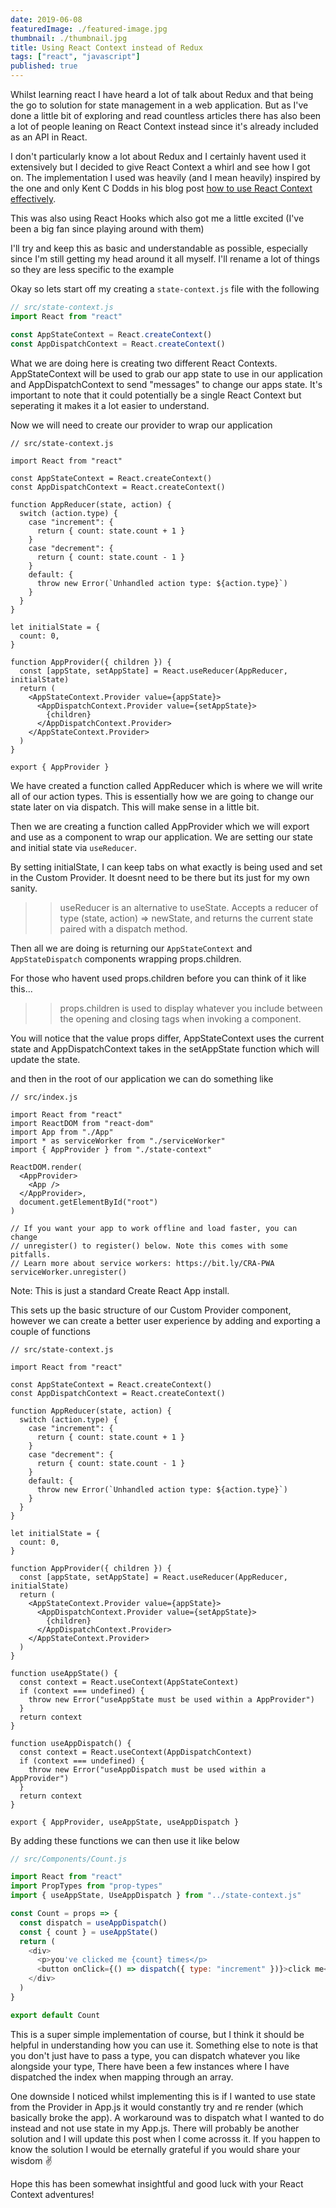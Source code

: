 ```yaml
---
date: 2019-06-08
featuredImage: ./featured-image.jpg
thumbnail: ./thumbnail.jpg
title: Using React Context instead of Redux
tags: ["react", "javascript"]
published: true
---
```


Whilst learning react I have heard a lot of talk about Redux and that being the go to solution for state management in a web application. But as I've done a little bit of exploring and read countless articles there has also been a lot of people leaning on React Context instead since it's already included as an API in React.

I don't particularly know a lot about Redux and I certainly havent used it extensively but I decided to give React Context a whirl and see how I got on. The implementation I used was heavily (and I mean heavily) inspired by the one and only Kent C Dodds in his blog post [how to use React Context effectively](https://kentcdodds.com/blog/how-to-use-react-context-effectively).

This was also using React Hooks which also got me a little excited (I've been a big fan since playing around with them)

I'll try and keep this as basic and understandable as possible, especially since I'm still getting my head around it all myself. I'll rename a lot of things so they are less specific to the example

Okay so lets start off my creating a `state-context.js` file with the following

```javascript
// src/state-context.js
import React from "react"

const AppStateContext = React.createContext()
const AppDispatchContext = React.createContext()
```

What we are doing here is creating two different React Contexts. AppStateContext will be used to grab our app state to use in our application and AppDispatchContext to send "messages" to change our apps state. It's important to note that it could potentially be a single React Context but seperating it makes it a lot easier to understand.

Now we will need to create our provider to wrap our application

```javascript{8-37}
// src/state-context.js

import React from "react"

const AppStateContext = React.createContext()
const AppDispatchContext = React.createContext()

function AppReducer(state, action) {
  switch (action.type) {
    case "increment": {
      return { count: state.count + 1 }
    }
    case "decrement": {
      return { count: state.count - 1 }
    }
    default: {
      throw new Error(`Unhandled action type: ${action.type}`)
    }
  }
}

let initialState = {
  count: 0,
}

function AppProvider({ children }) {
  const [appState, setAppState] = React.useReducer(AppReducer, initialState)
  return (
    <AppStateContext.Provider value={appState}>
      <AppDispatchContext.Provider value={setAppState}>
        {children}
      </AppDispatchContext.Provider>
    </AppStateContext.Provider>
  )
}

export { AppProvider }
```

We have created a function called AppReducer which is where we will write all of our action types. This is essentially how we are going to change our state later on via dispatch. This will make sense in a little bit.

Then we are creating a function called AppProvider which we will export and use as a component to wrap our application. We are setting our state and initial state via `useReducer`.

By setting initialState, I can keep tabs on what exactly is being used and set in the Custom Provider. It doesnt need to be there but its just for my own sanity.

> > useReducer is an alternative to useState. Accepts a reducer of type (state, action) => newState, and returns the current state paired with a dispatch method.

Then all we are doing is returning our `AppStateContext` and `AppStateDispatch` components wrapping props.children.

For those who havent used props.children before you can think of it like this...

> > props.children is used to display whatever you include between the opening and closing tags when invoking a component.

You will notice that the value props differ, AppStateContext uses the current state and AppDispatchContext takes in the setAppState function which will update the state.

and then in the root of our application we can do something like

```javascript{8,11,13}
// src/index.js

import React from "react"
import ReactDOM from "react-dom"
import App from "./App"
import * as serviceWorker from "./serviceWorker"
import { AppProvider } from "./state-context"

ReactDOM.render(
  <AppProvider>
    <App />
  </AppProvider>,
  document.getElementById("root")
)

// If you want your app to work offline and load faster, you can change
// unregister() to register() below. Note this comes with some pitfalls.
// Learn more about service workers: https://bit.ly/CRA-PWA
serviceWorker.unregister()
```

Note: This is just a standard Create React App install.

This sets up the basic structure of our Custom Provider component, however we can create a better user experience by adding and exporting a couple of functions

```javascript{37-53}
// src/state-context.js

import React from "react"

const AppStateContext = React.createContext()
const AppDispatchContext = React.createContext()

function AppReducer(state, action) {
  switch (action.type) {
    case "increment": {
      return { count: state.count + 1 }
    }
    case "decrement": {
      return { count: state.count - 1 }
    }
    default: {
      throw new Error(`Unhandled action type: ${action.type}`)
    }
  }
}

let initialState = {
  count: 0,
}

function AppProvider({ children }) {
  const [appState, setAppState] = React.useReducer(AppReducer, initialState)
  return (
    <AppStateContext.Provider value={appState}>
      <AppDispatchContext.Provider value={setAppState}>
        {children}
      </AppDispatchContext.Provider>
    </AppStateContext.Provider>
  )
}

function useAppState() {
  const context = React.useContext(AppStateContext)
  if (context === undefined) {
    throw new Error("useAppState must be used within a AppProvider")
  }
  return context
}

function useAppDispatch() {
  const context = React.useContext(AppDispatchContext)
  if (context === undefined) {
    throw new Error("useAppDispatch must be used within a AppProvider")
  }
  return context
}

export { AppProvider, useAppState, useAppDispatch }
```

By adding these functions we can then use it like below

```javascript
// src/Components/Count.js

import React from "react"
import PropTypes from "prop-types"
import { useAppState, UseAppDispatch } from "../state-context.js"

const Count = props => {
  const dispatch = useAppDispatch()
  const { count } = useAppState()
  return (
    <div>
      <p>you've clicked me {count} times</p>
      <button onClick={() => dispatch({ type: "increment" })}>click me</button>
    </div>
  )
}

export default Count
```

This is a super simple implementation of course, but I think it should be helpful in understanding how you can use it. Something else to note is that you don't just have to pass a type, you can dispatch whatever you like alongside your type, There have been a few instances where I have dispatched the index when mapping through an array.

One downside I noticed whilst implementing this is if I wanted to use state from the Provider in App.js it would constantly try and re render (which basically broke the app). A workaround was to dispatch what I wanted to do instead and not use state in my App.js. There will probably be another solution and I will update this post when I come acrosss it. If you happen to know the solution I would be eternally grateful if you would share your wisdom ✌️

Hope this has been somewhat insightful and good luck with your React Context adventures!
